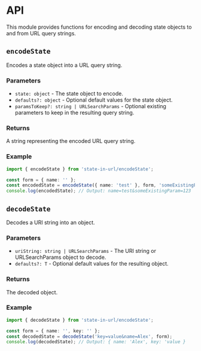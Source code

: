 # API

This module provides functions for encoding and decoding state objects to and from URL query strings.

## `encodeState`

Encodes a state object into a URL query string.

### Parameters

- `state: object` - The state object to encode.
- `defaults?: object` - Optional default values for the state object.
- `paramsToKeep?: string | URLSearchParams` - Optional existing parameters to keep in the resulting query string.

### Returns

A string representing the encoded URL query string.

### Example

```typescript
import { encodeState } from 'state-in-url/encodeState';

const form = { name: '' };
const encodedState = encodeState({ name: 'test' }, form, 'someExistingParam=123');
console.log(encodedState); // Output: name=test&someExistingParam=123
```

## `decodeState`

Decodes a URI string into an object.

### Parameters

- `uriString: string | URLSearchParams` - The URI string or URLSearchParams object to decode.
- `defaults?: T` - Optional default values for the resulting object.

### Returns

The decoded object.

### Example

```typescript
import { decodeState } from 'state-in-url/encodeState';

const form = { name: '', key: '' };
const decodedState = decodeState('key=value&name=Alex', form);
console.log(decodedState); // Output: { name: 'Alex', key: 'value }
```
